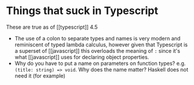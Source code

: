 # Things that suck in Typescript
These are true as of [[typescript]] 4.5

* The use of a colon to separate types and names is very modern and reminiscent of typed lambda calculus, however given that Typescript is a superset of [[javascript]] this overloads the meaning of `:` since it's what [[javascript]] uses for declaring object properties.
* Why do you have to put a name on parameters on function types? e.g. `(title: string) => void`. Why does the name matter? Haskell does not need it (for example)
